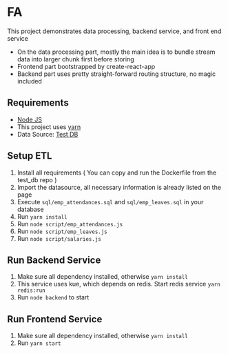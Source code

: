# FA

This project demonstrates data processing, backend service, and front end service

- On the data processing part, mostly the main idea is to bundle stream data into larger chunk first before storing
- Frontend part bootstrapped by create-react-app
- Backend part uses pretty straight-forward routing structure, no magic included

## Requirements

- [Node JS](https://nodejs.org/en/)
- This project uses [yarn](https://classic.yarnpkg.com/en/docs/install/)
- Data Source: [Test DB](https://github.com/datacharmer/test_db)


## Setup ETL

1. Install all requirements ( You can copy and run the Dockerfile from the test_db repo )
2. Import the datasource, all necessary information is already listed on the page
3. Execute `sql/emp_attendances.sql` and `sql/emp_leaves.sql` in your database
3. Run `yarn install`
4. Run `node script/emp_attendances.js`
5. Run `node script/emp_leaves.js`
6. Run `node script/salaries.js`


## Run Backend Service

1. Make sure all dependency installed, otherwise `yarn install`
2. This service uses kue, which depends on redis. Start redis service `yarn redis:run`
3. Run `node backend` to start


## Run Frontend Service

1. Make sure all dependency installed, otherwise `yarn install`
2. Run `yarn start`


